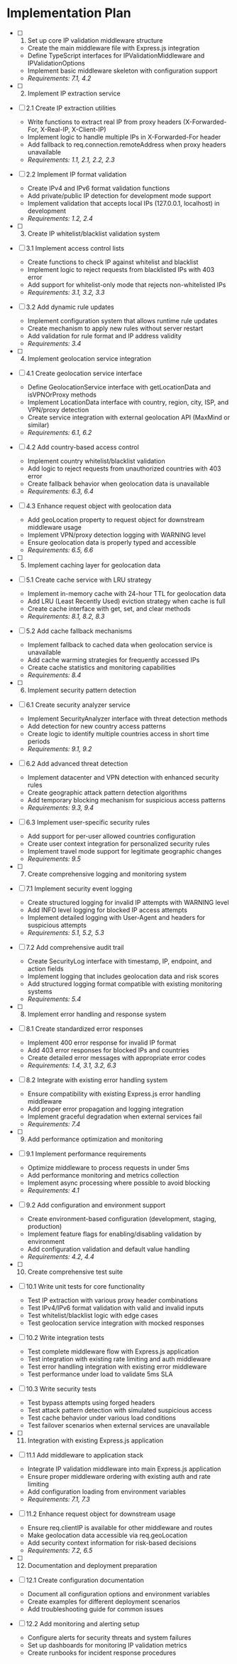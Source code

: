 # Implementation Plan

- [ ] 1. Set up core IP validation middleware structure
  - Create the main middleware file with Express.js integration
  - Define TypeScript interfaces for IPValidationMiddleware and IPValidationOptions
  - Implement basic middleware skeleton with configuration support
  - _Requirements: 7.1, 4.2_

- [ ] 2. Implement IP extraction service
- [ ] 2.1 Create IP extraction utilities
  - Write functions to extract real IP from proxy headers (X-Forwarded-For, X-Real-IP, X-Client-IP)
  - Implement logic to handle multiple IPs in X-Forwarded-For header
  - Add fallback to req.connection.remoteAddress when proxy headers unavailable
  - _Requirements: 1.1, 2.1, 2.2, 2.3_

- [ ] 2.2 Implement IP format validation
  - Create IPv4 and IPv6 format validation functions
  - Add private/public IP detection for development mode support
  - Implement validation that accepts local IPs (127.0.0.1, localhost) in development
  - _Requirements: 1.2, 2.4_

- [ ] 3. Create IP whitelist/blacklist validation system
- [ ] 3.1 Implement access control lists
  - Create functions to check IP against whitelist and blacklist
  - Implement logic to reject requests from blacklisted IPs with 403 error
  - Add support for whitelist-only mode that rejects non-whitelisted IPs
  - _Requirements: 3.1, 3.2, 3.3_

- [ ] 3.2 Add dynamic rule updates
  - Implement configuration system that allows runtime rule updates
  - Create mechanism to apply new rules without server restart
  - Add validation for rule format and IP address validity
  - _Requirements: 3.4_

- [ ] 4. Implement geolocation service integration
- [ ] 4.1 Create geolocation service interface
  - Define GeolocationService interface with getLocationData and isVPNOrProxy methods
  - Implement LocationData interface with country, region, city, ISP, and VPN/proxy detection
  - Create service integration with external geolocation API (MaxMind or similar)
  - _Requirements: 6.1, 6.2_

- [ ] 4.2 Add country-based access control
  - Implement country whitelist/blacklist validation
  - Add logic to reject requests from unauthorized countries with 403 error
  - Create fallback behavior when geolocation data is unavailable
  - _Requirements: 6.3, 6.4_

- [ ] 4.3 Enhance request object with geolocation data
  - Add geoLocation property to request object for downstream middleware usage
  - Implement VPN/proxy detection logging with WARNING level
  - Ensure geolocation data is properly typed and accessible
  - _Requirements: 6.5, 6.6_

- [ ] 5. Implement caching layer for geolocation data
- [ ] 5.1 Create cache service with LRU strategy
  - Implement in-memory cache with 24-hour TTL for geolocation data
  - Add LRU (Least Recently Used) eviction strategy when cache is full
  - Create cache interface with get, set, and clear methods
  - _Requirements: 8.1, 8.2, 8.3_

- [ ] 5.2 Add cache fallback mechanisms
  - Implement fallback to cached data when geolocation service is unavailable
  - Add cache warming strategies for frequently accessed IPs
  - Create cache statistics and monitoring capabilities
  - _Requirements: 8.4_

- [ ] 6. Implement security pattern detection
- [ ] 6.1 Create security analyzer service
  - Implement SecurityAnalyzer interface with threat detection methods
  - Add detection for new country access patterns
  - Create logic to identify multiple countries access in short time periods
  - _Requirements: 9.1, 9.2_

- [ ] 6.2 Add advanced threat detection
  - Implement datacenter and VPN detection with enhanced security rules
  - Create geographic attack pattern detection algorithms
  - Add temporary blocking mechanism for suspicious access patterns
  - _Requirements: 9.3, 9.4_

- [ ] 6.3 Implement user-specific security rules
  - Add support for per-user allowed countries configuration
  - Create user context integration for personalized security rules
  - Implement travel mode support for legitimate geographic changes
  - _Requirements: 9.5_

- [ ] 7. Create comprehensive logging and monitoring system
- [ ] 7.1 Implement security event logging
  - Create structured logging for invalid IP attempts with WARNING level
  - Add INFO level logging for blocked IP access attempts
  - Implement detailed logging with User-Agent and headers for suspicious attempts
  - _Requirements: 5.1, 5.2, 5.3_

- [ ] 7.2 Add comprehensive audit trail
  - Create SecurityLog interface with timestamp, IP, endpoint, and action fields
  - Implement logging that includes geolocation data and risk scores
  - Add structured logging format compatible with existing monitoring systems
  - _Requirements: 5.4_

- [ ] 8. Implement error handling and response system
- [ ] 8.1 Create standardized error responses
  - Implement 400 error response for invalid IP format
  - Add 403 error responses for blocked IPs and countries
  - Create detailed error messages with appropriate error codes
  - _Requirements: 1.4, 3.1, 3.2, 6.3_

- [ ] 8.2 Integrate with existing error handling system
  - Ensure compatibility with existing Express.js error handling middleware
  - Add proper error propagation and logging integration
  - Implement graceful degradation when external services fail
  - _Requirements: 7.4_

- [ ] 9. Add performance optimization and monitoring
- [ ] 9.1 Implement performance requirements
  - Optimize middleware to process requests in under 5ms
  - Add performance monitoring and metrics collection
  - Implement async processing where possible to avoid blocking
  - _Requirements: 4.1_

- [ ] 9.2 Add configuration and environment support
  - Create environment-based configuration (development, staging, production)
  - Implement feature flags for enabling/disabling validation by environment
  - Add configuration validation and default value handling
  - _Requirements: 4.2, 4.4_

- [ ] 10. Create comprehensive test suite
- [ ] 10.1 Write unit tests for core functionality
  - Test IP extraction with various proxy header combinations
  - Test IPv4/IPv6 format validation with valid and invalid inputs
  - Test whitelist/blacklist logic with edge cases
  - Test geolocation service integration with mocked responses

- [ ] 10.2 Write integration tests
  - Test complete middleware flow with Express.js application
  - Test integration with existing rate limiting and auth middleware
  - Test error handling integration with existing error middleware
  - Test performance under load to validate 5ms SLA

- [ ] 10.3 Write security tests
  - Test bypass attempts using forged headers
  - Test attack pattern detection with simulated suspicious access
  - Test cache behavior under various load conditions
  - Test failover scenarios when external services are unavailable

- [ ] 11. Integration with existing Express.js application
- [ ] 11.1 Add middleware to application stack
  - Integrate IP validation middleware into main Express.js application
  - Ensure proper middleware ordering with existing auth and rate limiting
  - Add configuration loading from environment variables
  - _Requirements: 7.1, 7.3_

- [ ] 11.2 Enhance request object for downstream usage
  - Ensure req.clientIP is available for other middleware and routes
  - Make geolocation data accessible via req.geoLocation
  - Add security context information for risk-based decisions
  - _Requirements: 7.2, 6.5_

- [ ] 12. Documentation and deployment preparation
- [ ] 12.1 Create configuration documentation
  - Document all configuration options and environment variables
  - Create examples for different deployment scenarios
  - Add troubleshooting guide for common issues

- [ ] 12.2 Add monitoring and alerting setup
  - Configure alerts for security threats and system failures
  - Set up dashboards for monitoring IP validation metrics
  - Create runbooks for incident response procedures
